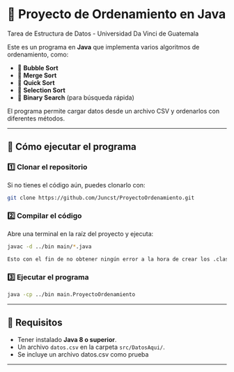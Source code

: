 # 📂 Proyecto de Ordenamiento en Java 

Tarea de Estructura de Datos - Universidad Da Vinci de Guatemala

Este es un programa en **Java** que implementa varios algoritmos de ordenamiento, como:

- 📌 **Bubble Sort**
- 📌 **Merge Sort**
- 📌 **Quick Sort**
- 📌 **Selection Sort**
- 📌 **Binary Search** (para búsqueda rápida)

El programa permite cargar datos desde un archivo CSV y ordenarlos con diferentes métodos.

---

## 🚀 **Cómo ejecutar el programa**
### 1️⃣ Clonar el repositorio  
Si no tienes el código aún, puedes clonarlo con:
```bash
git clone https://github.com/Juncst/ProyectoOrdenamiento.git
```

### 2️⃣ Compilar el código  
Abre una terminal en la raíz del proyecto y ejecuta: 
```bash
javac -d ../bin main/*.java

Esto con el fin de no obtener ningún error a la hora de crear los .class
```

### 3️⃣ Ejecutar el programa  
```bash
java -cp ../bin main.ProyectoOrdenamiento
```

---

## 📄 **Requisitos**
- Tener instalado **Java 8 o superior**.
- Un archivo `datos.csv` en la carpeta `src/DatosAqui/`.
- Se incluye un archivo datos.csv como prueba

---

